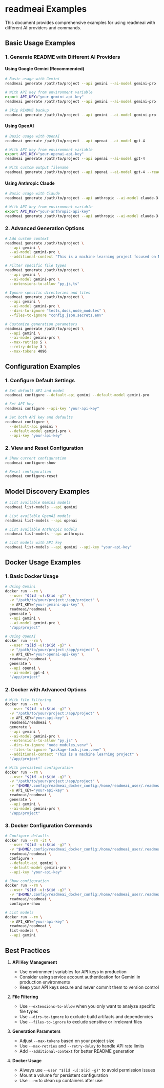 # readmeai Examples

This document provides comprehensive examples for using readmeai with different AI providers and commands.

## Basic Usage Examples

### 1. Generate README with Different AI Providers

#### Using Google Gemini (Recommended)
```bash
# Basic usage with Gemini
readmeai generate /path/to/project --api gemini --ai-model gemini-pro

# With API key from environment variable
export API_KEY="your-gemini-api-key"
readmeai generate /path/to/project --api gemini --ai-model gemini-pro

# Skip README backup
readmeai generate /path/to/project --api gemini --ai-model gemini-pro --skip-readme-backup
```

#### Using OpenAI
```bash
# Basic usage with OpenAI
readmeai generate /path/to/project --api openai --ai-model gpt-4

# With API key from environment variable
export API_KEY="your-openai-api-key"
readmeai generate /path/to/project --api openai --ai-model gpt-4

# With custom output filename
readmeai generate /path/to/project --api openai --ai-model gpt-4 --readme-filename "PROJECT_README.md"
```

#### Using Anthropic Claude
```bash
# Basic usage with Claude
readmeai generate /path/to/project --api anthropic --ai-model claude-3-opus-20240229

# With API key from environment variable
export API_KEY="your-anthropic-api-key"
readmeai generate /path/to/project --api anthropic --ai-model claude-3-opus-20240229
```

### 2. Advanced Generation Options

```bash
# Add custom context
readmeai generate /path/to/project \
  --api gemini \
  --ai-model gemini-pro \
  --additional-context "This is a machine learning project focused on NLP"

# Filter specific file types
readmeai generate /path/to/project \
  --api gemini \
  --ai-model gemini-pro \
  --extensions-to-allow "py,js,ts"

# Ignore specific directories and files
readmeai generate /path/to/project \
  --api gemini \
  --ai-model gemini-pro \
  --dirs-to-ignore "tests,docs,node_modules" \
  --files-to-ignore "config.json,secrets.env"

# Customize generation parameters
readmeai generate /path/to/project \
  --api gemini \
  --ai-model gemini-pro \
  --max-retries 5 \
  --retry-delay 3 \
  --max-tokens 4096
```

## Configuration Examples

### 1. Configure Default Settings

```bash
# Set default API and model
readmeai configure --default-api gemini --default-model gemini-pro

# Set API key
readmeai configure --api-key "your-api-key"

# Set both API key and defaults
readmeai configure \
  --default-api gemini \
  --default-model gemini-pro \
  --api-key "your-api-key"
```

### 2. View and Reset Configuration

```bash
# Show current configuration
readmeai configure-show

# Reset configuration
readmeai configure-reset
```

## Model Discovery Examples

```bash
# List available Gemini models
readmeai list-models --api gemini

# List available OpenAI models
readmeai list-models --api openai

# List available Anthropic models
readmeai list-models --api anthropic

# List models with API key
readmeai list-models --api gemini --api-key "your-api-key"
```

## Docker Usage Examples

### 1. Basic Docker Usage

```bash
# Using Gemini
docker run --rm \
  --user "$(id -u):$(id -g)" \
  -v "/path/to/your/project:/app/project" \
  -e API_KEY="your-gemini-api-key" \
  readmeai/readmeai \
  generate \
  --api gemini \
  --ai-model gemini-pro \
  "/app/project"

# Using OpenAI
docker run --rm \
  --user "$(id -u):$(id -g)" \
  -v "/path/to/your/project:/app/project" \
  -e API_KEY="your-openai-api-key" \
  readmeai/readmeai \
  generate \
  --api openai \
  --ai-model gpt-4 \
  "/app/project"
```

### 2. Docker with Advanced Options

```bash
# With file filtering
docker run --rm \
  --user "$(id -u):$(id -g)" \
  -v "/path/to/your/project:/app/project" \
  -e API_KEY="your-api-key" \
  readmeai/readmeai \
  generate \
  --api gemini \
  --ai-model gemini-pro \
  --extensions-to-allow "py,js" \
  --dirs-to-ignore "node_modules,venv" \
  --files-to-ignore "package-lock.json,.env" \
  --additional-context "This is a machine learning project" \
  "/app/project"

# With persistent configuration
docker run --rm \
  --user "$(id -u):$(id -g)" \
  -v "/path/to/your/project:/app/project" \
  -v "$HOME/.config/readmeai_docker_config:/home/readmeai_user/.readmeai" \
  -e API_KEY="your-api-key" \
  readmeai/readmeai \
  generate \
  --api gemini \
  --ai-model gemini-pro \
  "/app/project"
```

### 3. Docker Configuration Commands

```bash
# Configure defaults
docker run --rm -it \
  --user "$(id -u):$(id -g)" \
  -v "$HOME/.config/readmeai_docker_config:/home/readmeai_user/.readmeai" \
  readmeai/readmeai \
  configure \
  --default-api gemini \
  --default-model gemini-pro \
  --api-key "your-api-key"

# Show configuration
docker run --rm \
  --user "$(id -u):$(id -g)" \
  -v "$HOME/.config/readmeai_docker_config:/home/readmeai_user/.readmeai" \
  readmeai/readmeai \
  configure-show

# List models
docker run --rm \
  -e API_KEY="your-api-key" \
  readmeai/readmeai \
  list-models \
  --api gemini
```

## Best Practices

1. **API Key Management**
   - Use environment variables for API keys in production
   - Consider using service account authentication for Gemini in production environments
   - Keep your API keys secure and never commit them to version control

2. **File Filtering**
   - Use `--extensions-to-allow` when you only want to analyze specific file types
   - Use `--dirs-to-ignore` to exclude build artifacts and dependencies
   - Use `--files-to-ignore` to exclude sensitive or irrelevant files

3. **Generation Parameters**
   - Adjust `--max-tokens` based on your project size
   - Use `--max-retries` and `--retry-delay` to handle API rate limits
   - Add `--additional-context` for better README generation

4. **Docker Usage**
   - Always use `--user "$(id -u):$(id -g)"` to avoid permission issues
   - Mount a volume for persistent configuration
   - Use `--rm` to clean up containers after use
